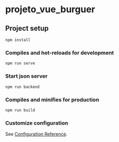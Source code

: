 # projeto_vue_burguer

## Project setup
```
npm install
```

### Compiles and hot-reloads for development
```
npm run serve
```

### Start json server
```
npm run backend
```

### Compiles and minifies for production
```
npm run build
```

### Customize configuration
See [Configuration Reference](https://cli.vuejs.org/config/).
